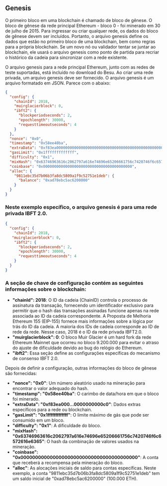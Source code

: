 ## Genesis

O primeiro bloco em uma blockchain é chamado de bloco de gênese. O bloco de gênese da rede principal Ethereum - bloco 0 - foi minerado em 30 de julho de 2015. Para ingressar ou criar qualquer rede, os dados do bloco de gênese devem ser incluídos. Portanto, o arquivo genesis define os dados que estão no primeiro bloco de uma blockchain, bem como regras para a própria blockchain. Se um novo nó ou validador tentar se juntar ao blockchain, ele usará o arquivo genesis como ponto de partida para recriar o histórico da cadeia para sincronizar com a rede existente.

O arquivo genesis para a rede principal Ethereum, junto com as redes de teste suportadas, está incluído no download do Besu. Ao criar uma rede privada, um arquivo genesis deve ser fornecido. O arquivo genesis é um arquivo formatado em JSON. Parece com o abaixo:

```json
{
  "config": {
    "chainId": 2018,
    "muirglacierblock": 0,
    "ibft2": {
      "blockperiodseconds": 2,
      "epochlength": 30000,
      "requesttimeoutseconds": 4
    }
  },
  "nonce": "0x0",
  "timestamp": "0x58ee40ba",
  "extraData": "0xf83ea00000000000000000000000000000000000000000000000000000000000000000d5949811ebc35d7b06b3fa8dc5809a1f9c52751e1deb808400000000c0",
  "gasLimit": "0x1fffffffffffff",
  "difficulty": "0x1",
  "mixHash": "0x63746963616c2062797a616e74696e65206661756c7420746f6c6572616e6365",
  "coinbase": "0x0000000000000000000000000000000000000000",
  "alloc": {
    "9811ebc35d7b06b3fa8dc5809a1f9c52751e1deb": {
      "balance": "0xad78ebc5ac6200000"
    }
  }
}
```

### Neste exemplo específico, o arquivo genesis é para uma rede privada IBFT 2.0.

```json
{
  "config": {
    "chainId": 2018,
   "muirglacierblock": 0,
    "ibft2": {
      "blockperiodseconds": 2,
      "epochlength": 30000,
      "requesttimeoutseconds": 4
    }
  }
}
```
### A seção de chave de configuração contém as seguintes informações sobre o blockchain:

- **"chainId": 2018**: O ID da cadeia (ChainID) controla o processo de assinatura da transação, fornecendo um identificador exclusivo para permitir que o hash das transações assinadas funcione apenas na rede associada ao ID da cadeia correspondente. A Proposta de Melhoria Ethereum 155 (EIP-155) fornece mais informações sobre a lógica por trás do ID da cadeia. A maioria dos IDs de cadeia corresponde ao ID de rede da rede. Nesse caso, 2018 é o ID da rede privada IBFT2.0.
- **"muirglacierblock": 0**: O bloco Muir Glacier é um hard fork da rede Ethereum Mainnet que ocorreu no bloco 9.200.000 para evitar o atraso do ajuste de dificuldade devido ao bug do relógio do Ethereum.
- **"ibft2"**: Essa seção define as configurações específicas do mecanismo de consenso IBFT 2.0.

Depois de definir a configuração, outras informações do bloco de gênese são fornecidas:

- **"nonce": "0x0"**: Um número aleatório usado na mineração para encontrar o valor adequado do hash.
- **"timestamp": "0x58ee40ba"**: O carimbo de data/hora em que o bloco foi minerado.
- **"extraData": "0xf83ea000...0000000000c0"**: Dados extras específicos para a rede ou blockchain.
- **"gasLimit": "0x1fffffffffffff"**: O limite máximo de gás que pode ser consumido em um bloco.
- **"difficulty": "0x1"**: A dificuldade do bloco.
- **"mixHash": "0x63746963616c2062797a616e74696e65206661756c7420746f6c6572616e6365"**: O hash da combinação de valores usados na mineração.
- **"coinbase": "0x0000000000000000000000000000000000000000"**: A conta que receberá a recompensa pela mineração do bloco.
- **"alloc"**: As alocações iniciais de saldo para contas específicas. Neste exemplo, a conta "9811ebc35d7b06b3fa8dc5809a1f9c52751e1deb" tem um saldo inicial de "0xad78ebc5ac6200000" (100.000 ETH).
